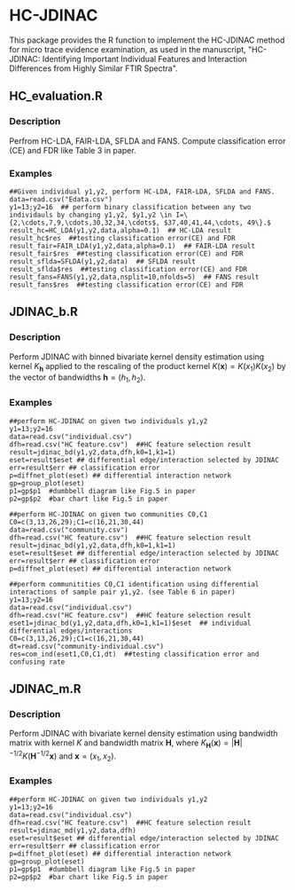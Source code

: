 # HC-JDINAC
This package provides the R function to implement the HC-JDINAC method for micro trace evidence examination, as used in the manuscript, "HC-JDINAC: Identifying Important Individual Features and Interaction Differences from Highly Similar FTIR Spectra".
  
## HC_evaluation.R
### Description
Perfrom HC-LDA, FAIR-LDA, SFLDA and FANS. Compute classification error (CE) and FDR like Table 3 in paper.
### Examples
```
##Given individual y1,y2, perform HC-LDA, FAIR-LDA, SFLDA and FANS.
data=read.csv("Edata.csv")
y1=13;y2=16  ## perform binary classification between any two individauls by changing y1,y2, $y1,y2 \in I=\{2,\cdots,7,9,\cdots,30,32,34,\cdots$, $37,40,41,44,\cdots, 49\}.$
result_hc=HC_LDA(y1,y2,data,alpha=0.1)  ## HC-LDA result
result_hc$res  ##testing classification error(CE) and FDR
result_fair=FAIR_LDA(y1,y2,data,alpha=0.1)  ## FAIR-LDA result
result_fair$res  ##testing classification error(CE) and FDR
result_sflda=SFLDA(y1,y2,data)  ## SFLDA result
result_sflda$res  ##testing classification error(CE) and FDR
result_fans=FANS(y1,y2,data,nsplit=10,nfolds=5)  ## FANS result
result_fans$res  ##testing classification error(CE) and FDR
```

## JDINAC_b.R
### Description
Perform JDINAC with binned bivariate kernel density estimation using kernel $K_\textbf{h}$ applied to the rescaling of the product kernel $K(\textbf{x}) = K(x_1)K(x_2)$ by the vector of bandwidths $\textbf{h} = (h_1, h_2)$.
### Examples
```
##perform HC-JDINAC on given two individuals y1,y2
y1=13;y2=16
data=read.csv("individual.csv")
dfh=read.csv("HC feature.csv")  ##HC feature selection result
result=jdinac_bd(y1,y2,data,dfh,k0=1,k1=1)
eset=result$eset ## differential edge/interaction selected by JDINAC
err=result$err ## classification error
p=diffnet_plot(eset) ## differential interaction network
gp=group_plot(eset)
p1=gp$p1  #dumbbell diagram like Fig.5 in paper
p2=gp$p2  #bar chart like Fig.5 in paper

##perform HC-JDINAC on given two communities C0,C1
C0=c(3,13,26,29);C1=c(16,21,30,44)
data=read.csv("community.csv")
dfh=read.csv("HC feature.csv")  ##HC feature selection result
result=jdinac_bd(y1,y2,data,dfh,k0=1,k1=1)
eset=result$eset ## differential edge/interaction selected by JDINAC
err=result$err ## classification error
p=diffnet_plot(eset) ## differential interaction network

##perform communitities C0,C1 identification using differential interactions of sample pair y1,y2. (see Table 6 in paper)
y1=13;y2=16
data=read.csv("individual.csv")
dfh=read.csv("HC feature.csv")  ##HC feature selection result
eset1=jdinac_bd(y1,y2,data,dfh,k0=1,k1=1)$eset  ## individual differential edges/interactions
C0=c(3,13,26,29);C1=c(16,21,30,44)
dt=read.csv("community-individual.csv")
res=com_ind(eset1,C0,C1,dt)  ##testing classification error and confusing rate
```

## JDINAC_m.R
### Description
Perform JDINAC with bivariate kernel density estimation using bandwidth matrix with kernel $K$ and bandwidth matrix $\textbf{H}$, where $K_{\textbf{H}}(\textbf{x}) = |\textbf{H}|^{-1/2}K(\textbf{H}^{-1/2}\textbf{x})$ and $\textbf{x}=(x_1,x_2)$.
### Examples
```
##perform HC-JDINAC on given two individuals y1,y2
y1=13;y2=16
data=read.csv("individual.csv")
dfh=read.csv("HC feature.csv")  ##HC feature selection result
result=jdinac_md(y1,y2,data,dfh)
eset=result$eset ## differential edge/interaction selected by JDINAC
err=result$err ## classification error
p=diffnet_plot(eset) ## differential interaction network
gp=group_plot(eset)
p1=gp$p1  #dumbbell diagram like Fig.5 in paper
p2=gp$p2  #bar chart like Fig.5 in paper
```





